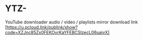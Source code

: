 # YTZ-
YouTube downloader audio / video / playlists
mirror download link [https://u.pcloud.link/publink/show?code=XZJnc85Zx0FEKOvrKaYFEBCSIzecL06uaivX]
